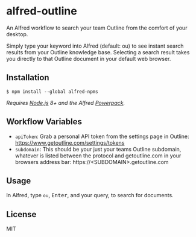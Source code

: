 # alfred-outline

An Alfred workflow to search your team Outline from the comfort of your desktop. 

Simply type your keyword into Alfred (default: ou) to see instant search results from your Outline knowledge base. Selecting a search result takes you directly to that Outline document in your default web browser.

## Installation

```
$ npm install --global alfred-npms
```

*Requires [Node.js](https://nodejs.org) 8+ and the Alfred [Powerpack](https://www.alfredapp.com/powerpack/).*

## Workflow Variables

- `apiToken`: Grab a personal API token from the settings page in Outline: https://www.getoutline.com/settings/tokens
- `subdomain`: This should be your just your teams Outline subdomain, whatever is listed between the protocol and getoutline.com in your browsers address bar: https://\<SUBDOMAIN\>.getoutline.com

## Usage

In Alfred, type `ou`, <kbd>Enter</kbd>, and your query, to search for documents.

## License

MIT
